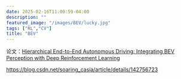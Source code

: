 ```yaml
---
date: 2025-02-16T11:00:59-04:00
description: ""
featured_image: "/images/BEV/lucky.jpg"
tags: ["RL","CV"]
title: "BEV"
---
```


论文：[Hierarchical End-to-End Autonomous Driving: Integrating BEV Perception with Deep Reinforcement Learning](https://arxiv.org/abs/2409.17659)

https://blog.csdn.net/soaring_casia/article/details/142756723

